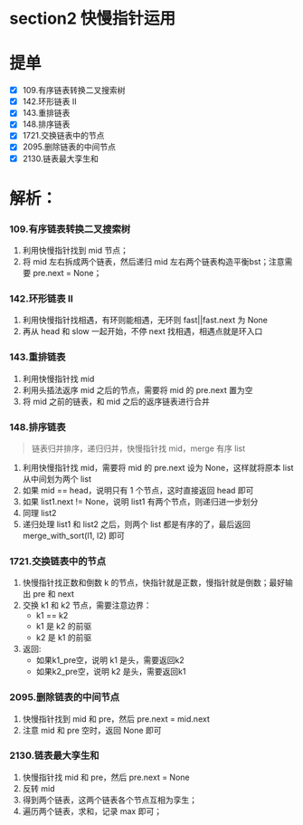 # section2 快慢指针运用
# 提单
- [x] 109.有序链表转换二叉搜索树
- [x] 142.环形链表 II
- [x] 143.重排链表
- [x] 148.排序链表
- [x] 1721.交换链表中的节点
- [x] 2095.删除链表的中间节点
- [x] 2130.链表最大孪生和

# 解析：
### 109.有序链表转换二叉搜索树
1. 利用快慢指针找到 mid 节点；
2. 将 mid 左右拆成两个链表，然后递归 mid 左右两个链表构造平衡bst；注意需要 pre.next = None；

### 142.环形链表 II
1. 利用快慢指针找相遇，有环则能相遇，无环则 fast||fast.next 为 None
2. 再从 head 和 slow 一起开始，不停 next 找相遇，相遇点就是环入口

### 143.重排链表
1. 利用快慢指针找 mid
2. 利用头插法返序 mid 之后的节点，需要将 mid 的 pre.next 置为空
3. 将 mid 之前的链表，和 mid 之后的返序链表进行合并

### 148.排序链表
> 链表归并排序，递归归并，快慢指针找 mid，merge 有序 list
1. 利用快慢指针找 mid，需要将 mid 的 pre.next 设为 None，这样就将原本 list 从中间划为两个 list
2. 如果 mid == head，说明只有 1 个节点，这时直接返回 head 即可
3. 如果 list1.next != None，说明 list1 有两个节点，则递归进一步划分
4. 同理 list2
5. 递归处理 list1 和 list2 之后，则两个 list 都是有序的了，最后返回 merge_with_sort(l1, l2) 即可

### 1721.交换链表中的节点
1. 快慢指针找正数和倒数 k 的节点，快指针就是正数，慢指针就是倒数；最好输出 pre 和 next
2. 交换 k1 和 k2 节点，需要注意边界：
   - k1 == k2
   - k1 是 k2 的前驱
   - k2 是 k1 的前驱
3. 返回:
   - 如果k1_pre空，说明 k1 是头，需要返回k2
   - 如果k2_pre空，说明 k2 是头，需要返回k1

### 2095.删除链表的中间节点
1. 快慢指针找到 mid 和 pre，然后 pre.next = mid.next
2. 注意 mid 和 pre 空时，返回 None 即可

### 2130.链表最大孪生和
1. 快慢指针找 mid 和 pre，然后 pre.next = None
2. 反转 mid
3. 得到两个链表，这两个链表各个节点互相为孪生；
4. 遍历两个链表，求和，记录 max 即可；